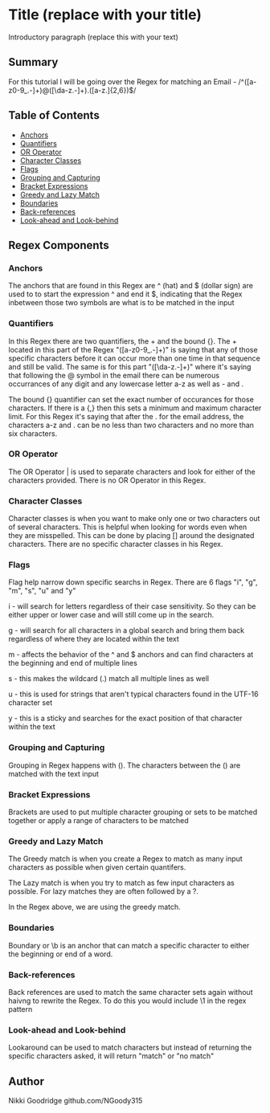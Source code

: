 # Title (replace with your title)

Introductory paragraph (replace this with your text)

## Summary

For this tutorial I will be going over the Regex for matching an Email - /^([a-z0-9_\.-]+)@([\da-z\.-]+)\.([a-z\.]{2,6})$/

## Table of Contents

- [Anchors](#anchors)
- [Quantifiers](#quantifiers)
- [OR Operator](#or-operator)
- [Character Classes](#character-classes)
- [Flags](#flags)
- [Grouping and Capturing](#grouping-and-capturing)
- [Bracket Expressions](#bracket-expressions)
- [Greedy and Lazy Match](#greedy-and-lazy-match)
- [Boundaries](#boundaries)
- [Back-references](#back-references)
- [Look-ahead and Look-behind](#look-ahead-and-look-behind)

## Regex Components

### Anchors
The anchors that are found in this Regex are ^ (hat) and $ (dollar sign) are used to to start the expression ^ and end it $, indicating that the Regex inbetween those two symbols are what is to be matched in the input

### Quantifiers
In this Regex there are two quantifiers, the + and the bound {}. The + located in this part of the Regex "([a-z0-9_\.-]+)" is saying that any of those specific characters before it can occur more than one time in that sequence and still be valid. The same is for this part "([\da-z\.-]+)" where it's saying that following the @ symbol in the email there can be numerous occurrances of any digit and any lowercase letter a-z as well as - and .

The bound {} quantifier can set the exact number of occurances for those characters. If there is a {,} then this sets a minimum and maximum character limit. For this Regex it's saying that after the . for the email address, the characters a-z and . can be no less than two characters and no more than six characters.

### OR Operator
The OR Operator | is used to separate characters and look for either of the characters provided. There is no OR Operator in this Regex.

### Character Classes
Character classes is when you want to make only one or two characters out of several characters. This is helpful when looking for words even when they are misspelled. This can be done by placing [] around the designated characters. There are no specific character classes in his Regex.

### Flags
Flag help narrow down specific searchs in Regex. There are 6 flags "i", "g", "m", "s", "u" and "y"

i - will search for letters regardless of their case sensitivity. So they can be either upper or lower case and will still come up in the search.

g - will search for all characters in a global search and bring them back regardless of where they are located within the text

m - affects the behavior of the ^ and $ anchors and can find characters at the beginning and end of multiple lines

s - this makes the wildcard (.) match all multiple lines as well

u - this is used for strings that aren't typical characters found in the UTF-16 character set

y - this is a sticky and searches for the exact position of that character within the text

### Grouping and Capturing
Grouping in Regex happens with (). The characters between the () are matched with the text input

### Bracket Expressions
Brackets are used to put multiple character grouping or sets to be matched together or apply a range of characters to be matched

### Greedy and Lazy Match
The Greedy match is when you create a Regex to match as many input characters as possible when given certain quantifers.

The Lazy match is when you try to match as few input characters as possible. For lazy matches they are often followed by a ?.

In the Regex above, we are using the greedy match.

### Boundaries
Boundary or \b is an anchor that can match a specific character to either the beginning or end of a word.

### Back-references
Back references are used to match the same character sets again without haivng to rewrite the Regex. To do this you would include \1 in the regex pattern

### Look-ahead and Look-behind
Lookaround can be used to match characters but instead of returning the specific characters asked, it will return "match" or "no match"

## Author

Nikki Goodridge
github.com/NGoody315
